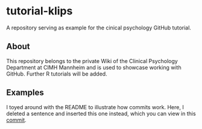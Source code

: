 # tutorial-klips
A repository serving as example for the cinical psychology GitHub tutorial.

## About
This repository belongs to the private Wiki of the Clinical Psychology Department at CIMH Mannheim and is used to showcase working with GitHub.
Further R tutorials will be added.

## Examples
I toyed around with the README to illustrate how commits work.
Here, I deleted a sentence and inserted this one instead, which you can view in this [commit](https://github.com/einGlasRotwein/tutorial-klips/commit/da900bedbcc1151a92622589f1aa2d65e2ca6d32).

